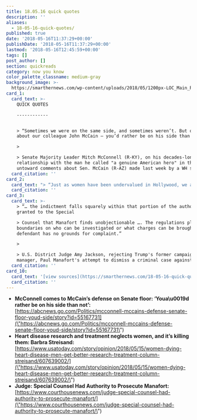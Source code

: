 ```yaml
---
title: 18.05.16 quick quotes
description: ''
aliases:
  - 18-05-16-quick-quotes/
published: true
date: '2018-05-16T11:37:29+00:00'
publishDate: '2018-05-16T11:37:29+00:00'
lastmod: '2018-05-16T12:45:59+00:00'
tags: []
post_author: []
section: quickreads
category: now you know
color_palette_classname: medium-gray
background_image: >-
  https://smarthernews.com/wp-content/uploads/2018/05/1200px-LOC_Main_Reading_Room_Highsmith.jpg
card_1:
  card_text: >-
    QUICK QUOTES

    ------------


    > “Sometimes we were on the same side, and sometimes weren’t. But one thing
    about our colleague John McCain — you’d rather be on his side than not.”

    > 

    > Senate Majority Leader Mitch McConnell (R-KY), on his decades-long
    relationship with the man he called "a genuine American hero" in the wake of
    untoward comments about Sen. McCain (R-AZ) made last week by a WH staffer.
  card_citation: ''
card_2:
  card_text: "> “Just as women have been undervalued in Hollywood, we arena\x19t adequately represented in the lab, or in research, when it comes to heart health. Today in America, women are being sent to early graves because our country has failed to combat a disease that kills more of us annually than all forms of cancer combined.”\n> \n> Barbara Streisand in a May 15th op-ed for USA Today on raising awareness for women's heart health."
  card_citation: ''
card_3:
  card_text: >-
    > “… the indictment falls squarely within that portion of the authority
    granted to the Special  

    > Counsel that Manafort finds unobjectionable …. The regulations place no
    boundaries on who can be investigated or what charges can be brought …. the
    defendant has no grounds for complaint.”

    > 

    > U.S. District Judge Amy Jackson, rejecting Trump's former campaign
    manager, Paul Manafort's attempt to dismiss a criminal case against him.
  card_citation: ''
card_10:
  card_text: '[view sources](https://smarthernews.com/18-05-16-quick-quotes/)'
  card_citation: ''
---
```

*   **McConnell comes to McCain’s defense on Senate floor: ‘Youa\\u0019d rather be on his side than not’:** [https://abcnews.go.com/Politics/mcconnell-mccains-defense-senate-floor-youd-side/story?id=55167731](\"https://abcnews.go.com/Politics/mcconnell-mccains-defense-senate-floor-youd-side/story?id=55167731\")
*   **Heart disease research and treatment neglects women, and it’s killing them: Barbra Streisand:** [https://www.usatoday.com/story/opinion/2018/05/15/women-dying-heart-disease-men-get-better-research-treatment-column-streisand/607639002/](\"https://www.usatoday.com/story/opinion/2018/05/15/women-dying-heart-disease-men-get-better-research-treatment-column-streisand/607639002/\")
*   **Judge: Special Counsel Had Authority to Prosecute Manafort:** [https://www.courthousenews.com/judge-special-counsel-had-authority-to-prosecute-manafort/](\"https://www.courthousenews.com/judge-special-counsel-had-authority-to-prosecute-manafort/\")
